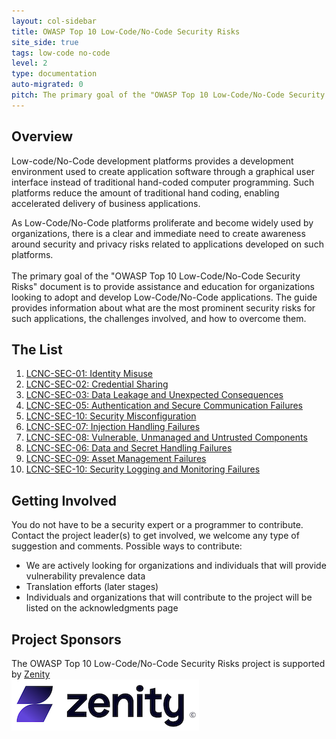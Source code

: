 ```yaml
---
layout: col-sidebar
title: OWASP Top 10 Low-Code/No-Code Security Risks
site_side: true
tags: low-code no-code
level: 2
type: documentation
auto-migrated: 0
pitch: The primary goal of the "OWASP Top 10 Low-Code/No-Code Security Risks" document is to provide assistance and education for organizations looking to adopt and develop Low-Code/No-Code applications. The guide provides information about what are the most prominent security risks for such applications, the challenges involved, and how to overcome them.
---
```


## Overview
Low-code/No-Code development platforms provides a development environment used to create application software through a graphical user interface instead of traditional hand-coded computer programming. 
Such platforms reduce the amount of traditional hand coding, enabling accelerated delivery of business applications. 

As Low-Code/No-Code platforms proliferate and become widely used by organizations, there is a clear and immediate need to create awareness around security and privacy risks related to applications developed on such platforms.
<br>
<br>
The primary goal of the "OWASP Top 10 Low-Code/No-Code Security Risks" document is to provide assistance and education for organizations looking to adopt and develop Low-Code/No-Code applications. 
The guide provides information about what are the most prominent security risks for such applications, the challenges involved, and how to overcome them.

## The List

1. [LCNC-SEC-01: Identity Misuse](content/en/LCNC-SEC-01-Identity-Misuse.md)
2. [LCNC-SEC-02: Credential Sharing](content/en/LCNC-SEC-02-Credential-Handling-Failures.md)
3. [LCNC-SEC-03: Data Leakage and Unexpected Consequences](content/en/LCNC-SEC-03-Data-Leakage-and-Unexpected-Consequences.md)
4. [LCNC-SEC-05: Authentication and Secure Communication Failures](content/en/LCNC-SEC-04-Authentication-and-Secure-Communication-Failures.md)
5. [LCNC-SEC-10: Security Misconfiguration](content/en/LCNC-SEC-05-Security-Misconfiguration.md)
6. [LCNC-SEC-07: Injection Handling Failures](content/en/LCNC-SEC-06-Injection-Handling-Failures.md)
7. [LCNC-SEC-08: Vulnerable, Unmanaged and Untrusted Components](content/en/LCNC-SEC-07-Vulnerable-Unmanaged-and-Untrusted-Components.md)
8. [LCNC-SEC-06: Data and Secret Handling Failures](content/en/LCNC-SEC-08-Data-Handling-Failures.md)
9. [LCNC-SEC-09: Asset Management Failures](content/en/LCNC-SEC-09-Asset-Management-Failures.md)
10. [LCNC-SEC-10: Security Logging and Monitoring Failures](content/en/LCNC-SEC-10-Security-Logging-and-Monitoring-Failures.md)

## Getting Involved
You do not have to be a security expert or a programmer to contribute. 
Contact the project leader(s) to get involved, we welcome any type of suggestion and comments. Possible ways to contribute:
 * We are actively looking for organizations and individuals that will provide vulnerability prevalence data
 * Translation efforts (later stages)
 * Individuals and organizations that will contribute to the project will be listed on the acknowledgments page

## Project Sponsors
The OWASP Top 10 Low-Code/No-Code Security Risks project is supported by [Zenity](https://www.zenity.io/)
<br>
[![Zenity](assets/images/zenity-new-logo2.png)](https://www.zenity.io/)
